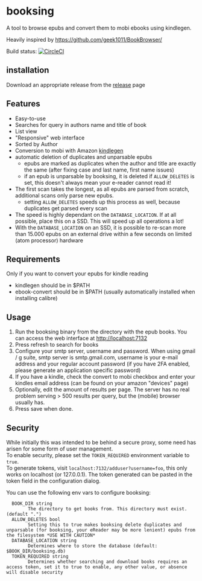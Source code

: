 # booksing
A tool to browse epubs and convert them to mobi ebooks using kindlegen. 

Heavily inspired by https://github.com/geek1011/BookBrowser/

Build status: 
[![CircleCI](https://circleci.com/gh/gnur/booksing.svg?style=svg)](https://circleci.com/gh/gnur/booksing)

## installation
Download an appropriate release from the [release](https://github.com/gnur/booksing/releases) page


## Features
- Easy-to-use
- Searches for query in authors name and title of book
- List view
- "Responsive" web interface
- Sorted by Author
- Conversion to mobi with Amazon [kindlegen](https://www.amazon.com/gp/feature.html?docId=1000765211)
- automatic deletion of duplicates and unparsable epubs
  - epubs are marked as duplicates when the author and title are exactly the same (after fixing case and last name, first name issues)
  - if an epub is unparsable by booksing, it is deleted if `ALLOW_DELETES` is set, this doesn't always mean your e-reader cannot read it!
- The first scan takes the longest, as all epubs are parsed from scratch, additional scans only parse new epubs.
  - setting `ALLOW_DELETES` speeds up this process as well, because duplicates get parsed every scan
- The speed is highly dependant on the `DATABASE_LOCATION`. If at all possible, place this on a SSD. This will speed up all operations a lot!
- With the `DATABASE_LOCATION` on an SSD, it is possible to re-scan more than 15.000 epubs on an external drive within a few seconds on limited (atom processor) hardware

## Requirements
Only if you want to convert your epubs for kindle reading
- kindlegen should be in $PATH
- ebook-convert should be in $PATH (usually automatically installed when installing calibre)

## Usage
1. Run the booksing binary from the directory with the epub books. You can access the web interface at [http://localhost:7132](http://localhost:7132) 
1. Press refresh to search for books
1. Configure your smtp server, username and password. When using gmail / g suite, smtp server is smtp.gmail.com, username is your e-mail address and your regular account password (if you have 2FA enabled, please generate an application specific password) 
1. If you have a kindle, check the convert to mobi checkbox and enter your kindles email address (can be found on your amazon "devices" page) 
1. Optionally, edit the amount of results per page. The server has no real problem serving > 500 results per query, but the (mobile) browser usually has.
1. Press save when done.

## Security
While initially this was intended to be behind a secure proxy, some need has arisen for some form of user management.  
To enable security, please set the `TOKEN_REQUIRED` environment variable to `true`.  
To generate tokens, visit `localhost:7132/adduser?username=foo`, this only works on localhost (or 127.0.0.1). The token generated can be pasted in the token field in the configuration dialog.

You can use the following env vars to configure booksing:

````
  BOOK_DIR string
        The directory to get books from. This directory must exist. (default ".")
  ALLOW_DELETES bool
        Setting this to true makes booksing delete duplicates and unparsable (for booksing, your eReader may be more lenient) epubs from the filesystem *USE WITH CAUTION*
  DATABASE_LOCATION string
        Determines where to store the database (default: $BOOK_DIR/booksing.db)
  TOKEN_REQUIRED string
        Determines whether searching and download books requires an access token, set it to true to enable, any other value, or absence will disable security
````

